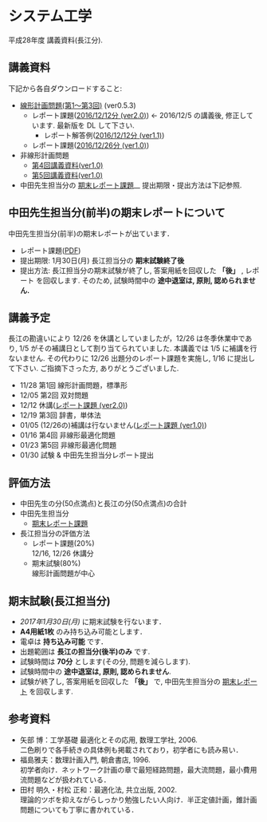 # システム工学
平成28年度 講義資料(長江分). 

## 講義資料
下記から各自ダウンロードすること:

- [線形計画問題(第1〜第3回)](https://bitbucket.org/nagae/linearprogramming/raw/132c42febf70d593d65bc1cfcedbb3e3d0c1bb70/doc/LP.pdf) (ver0.5.3)
  - レポート課題([2016/12/12分 (ver2.0)](2016/report/161212/161212report.pdf))
  ← 2016/12/5 の講義後, 修正しています. 最新版を DL して下さい.
      - レポート解答例([2016/12/12分 (ver1.1)](2016/report/161212/161212answer.pdf))
  - レポート課題([2016/12/26分 (ver1.0)](2016/report/161226/161226report.pdf))
- 非線形計画問題
  - [第4回講義資料(ver1.0)](2016/slide/System_Engineering-chap4-ver1_0.pdf)
  - [第5回講義資料(ver1.0)](2016/slide/System_Engineering-chap5-ver1_0.pdf)
- 中田先生担当分の
  [期末レポート課題](2016/report/final_report-Nakata/2017System_Engineering-final_report-Nakata.pdf)__
  提出期限・提出方法は下記参照.

## 中田先生担当分(前半)の期末レポートについて
中田先生担当分(前半)の期末レポートが出ています．
- レポート課題([PDF](2016/report/final_report-Nakata/2017System_Engineering-final_report-Nakata.pdf))
- 提出期限: 1月30日(月) 長江担当分の **期末試験終了後**
- 提出方法: 長江担当分の期末試験が終了し, 答案用紙を回収した **「後」** , レポート
  を回収します. そのため, 試験時間中の **途中退室は, 原則, 認められません.**

## 講義予定
長江の勘違いにより 12/26 を休講としていましたが，12/26 は冬季休業中であり,
1/5 がその補講日として割り当てられていました.
本講義では 1/5 に補講を行ないません. 
その代わりに 12/26 出題分のレポート課題を実施し, 1/16 に提出して下さい.
ご指摘下さった方, ありがとうございました.


- 11/28 第1回 線形計画問題，標準形
- 12/05 第2回 双対問題
- 12/12 休講([レポート課題 (ver2.0)](2016/report/161212/161212report.pdf))
- 12/19 第3回 辞書，単体法
- 01/05 (12/26の)補講は行ないません([レポート課題 (ver1.0)](2016/report/161226/161226report.pdf))
- 01/16 第4回 非線形最適化問題
- 01/23 第5回 非線形最適化問題
- 01/30 試験 & 中田先生担当分レポート提出

## 評価方法

- 中田先生の分(50点満点)と長江の分(50点満点)の合計
- 中田先生担当分
  - [期末レポート課題](2016/report/final_report-Nakata/2017System_Engineering-final_report-Nakata.pdf)
- 長江担当分の評価方法
  - レポート課題(20%)  
	12/16, 12/26 休講分
  - 期末試験(80%)  
	線形計画問題が中心
 
## 期末試験(長江担当分)

- *2017年1月30日(月)* に期末試験を行ないます．
- **A4用紙1枚** のみ持ち込み可能とします．
- 電卓は **持ち込み可能** です．
- 出題範囲は **長江の担当分(後半)のみ** です.
- 試験時間は **70分** とします(その分, 問題を減らします).
- 試験時間中の **途中退室は, 原則, 認められません**.
- 試験が終了し, 答案用紙を回収した **「後」** で, 中田先生担当分の
  [期末レポート](2016/report/final_report-Nakata/2017System_Engineering-final_report-Nakata.pdf)
  を回収します.

## 参考資料

- 矢部 博：工学基礎 最適化とその応用, 数理工学社, 2006.   
	二色刷りで各手続きの具体例も掲載されており，初学者にも読み易い．
- 福島雅夫：数理計画入門, 朝倉書店, 1996.   
	初学者向け．ネットワーク計画の章で最短経路問題，最大流問題，最小費用流問題などが扱われている．
- 田村 明久・村松 正和：最適化法, 共立出版, 2002.   
	理論的ツボを抑えながらしっかり勉強したい人向け．半正定値計画，錐計画問題についても丁寧に書かれている．
